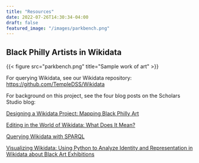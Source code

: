 ```yaml
---
title: "Resources"
date: 2022-07-26T14:30:34-04:00
draft: false
featured_image: "/images/parkbench.png"
---
```


## Black Philly Artists in Wikidata

{{< figure src="parkbench.png" title="Sample work of art" >}}

For querying Wikidata, see our Wikidata repository: https://github.com/TempleDSS/Wikidata


For background on this project, see the four blog posts on the Scholars Studio blog:

[Designing a Wikidata Project: Mapping Black Philly Art](https://sites.temple.edu/tudsc/2021/12/15/designing-wikidata/)

[Editing in the World of Wikidata: What Does It Mean?](https://sites.temple.edu/tudsc/2021/12/15/editing-wikidata/)

[Querying Wikidata with SPARQL](https://sites.temple.edu/tudsc/2021/12/15/querying-wikidata/)

[Visualizing Wikidata: Using Python to Analyze Identity and Representation in Wikidata about Black Art Exhibitions](https://sites.temple.edu/tudsc/2022/01/24/visualizing-wikidata-using-python-to-analyze-identity-and-representation-in-wikidata-about-black-art-exhibitions/)
